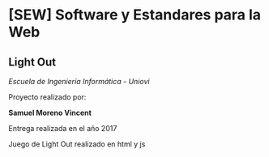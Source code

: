 # [SEW]  Software y Estandares para la Web

## Light Out

*Escuela de Ingeniería Informática - Uniovi*

Proyecto realizado por:

**Samuel Moreno Vincent**

Entrega realizada en el año 2017

Juego de Light Out realizado en html y js
